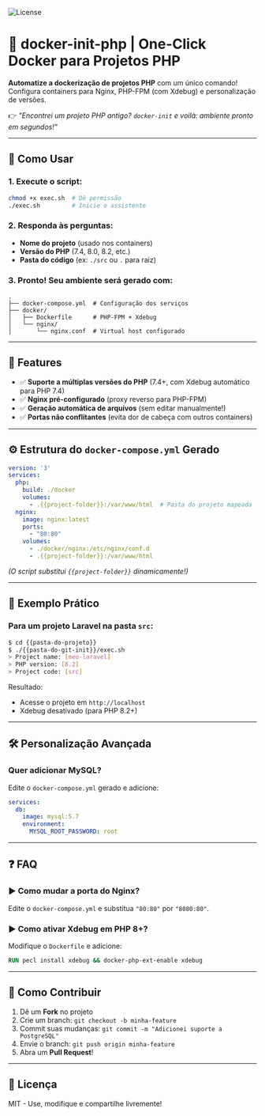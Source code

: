![License](https://img.shields.io/badge/license-MIT-green)
# 🐳 docker-init-php | **One-Click Docker para Projetos PHP**  

**Automatize a dockerização de projetos PHP** com um único comando! Configura containers para Nginx, PHP-FPM (com Xdebug) e personalização de versões.  

👉 *"Encontrei um projeto PHP antigo? `docker-init` e *voilà*: ambiente pronto em segundos!"*  

---

## 🚀 **Como Usar**  

### 1. Execute o script:  
```bash  
chmod +x exec.sh  # Dê permissão  
./exec.sh         # Inicie o assistente  
```  

### 2. Responda às perguntas:  
- **Nome do projeto** (usado nos containers)  
- **Versão do PHP** (7.4, 8.0, 8.2, etc.)  
- **Pasta do código** (ex: `./src` ou `.` para raiz)  

### 3. Pronto! Seu ambiente será gerado com:  
```  
.  
├── docker-compose.yml  # Configuração dos serviços  
├── docker/  
│   ├── Dockerfile      # PHP-FPM + Xdebug  
│   └── nginx/  
│       └── nginx.conf  # Virtual host configurado  
```  

---

## 🌟 **Features**  

- ✅ **Suporte a múltiplas versões do PHP** (7.4+, com Xdebug automático para PHP 7.4)  
- ✅ **Nginx pré-configurado** (proxy reverso para PHP-FPM)  
- ✅ **Geração automática de arquivos** (sem editar manualmente!)  
- ✅ **Portas não conflitantes** (evita dor de cabeça com outros containers)  

---

## ⚙️ **Estrutura do `docker-compose.yml` Gerado**  

```yaml  
version: '3'  
services:  
  php:  
    build: ./docker  
    volumes:  
      - .{{project-folder}}:/var/www/html  # Pasta do projeto mapeada  
  nginx:  
    image: nginx:latest  
    ports:  
      - "80:80"  
    volumes:  
      - ./docker/nginx:/etc/nginx/conf.d  
      - .{{project-folder}}:/var/www/html  
```  

*(O script substitui `{{project-folder}}` dinamicamente!)*  

---

## 📌 **Exemplo Prático**  

### Para um projeto Laravel na pasta `src`:  
```bash  
$ cd {{pasta-do-projeto}}
$ ./{{pasta-do-git-init}}/exec.sh  
> Project name: [meu-laravel]  
> PHP version: [8.2]  
> Project code: [src]  
```  

Resultado:  
- Acesse o projeto em `http://localhost`  
- Xdebug desativado (para PHP 8.2+)  

---

## 🛠️ **Personalização Avançada**  

### Quer adicionar MySQL?  
Edite o `docker-compose.yml` gerado e adicione:  
```yaml  
services:  
  db:  
    image: mysql:5.7  
    environment:  
      MYSQL_ROOT_PASSWORD: root  
```  

---

## ❓ **FAQ**  

### ▶️ Como mudar a porta do Nginx?  
Edite o `docker-compose.yml` e substitua `"80:80"` por `"8080:80"`.  

### ▶️ Como ativar Xdebug em PHP 8+?  
Modifique o `Dockerfile` e adicione:  
```dockerfile  
RUN pecl install xdebug && docker-php-ext-enable xdebug  
```  

---

## 🤝 **Como Contribuir**  
1. Dê um **Fork** no projeto  
2. Crie um branch: `git checkout -b minha-feature`  
3. Commit suas mudanças: `git commit -m "Adicionei suporte a PostgreSQL"`  
4. Envie o branch: `git push origin minha-feature`  
5. Abra um **Pull Request**!  

---

## 📜 **Licença**  
MIT - Use, modifique e compartilhe livremente!  
